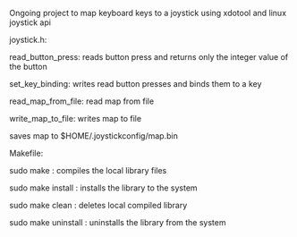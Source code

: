 Ongoing project to map keyboard keys to a joystick using xdotool and linux joystick api

joystick.h:

read_button_press: reads button press and returns only the integer value of the button

set_key_binding: writes read button presses and binds them to a key

read_map_from_file: read map from file

write_map_to_file: writes map to file

saves map to $HOME/.joystickconfig/map.bin

Makefile:

sudo make : compiles the local library files

sudo make install : installs the library to the system

sudo make clean : deletes local compiled library

sudo make uninstall : uninstalls the library from the system
